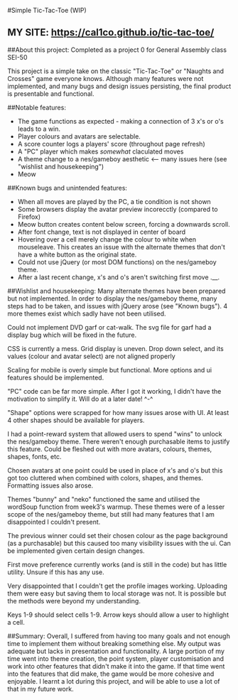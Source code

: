 #Simple Tic-Tac-Toe (WIP)

## MY SITE: https://cal1co.github.io/tic-tac-toe/


##About this project:
Completed as a project 0 for General Assembly class SEI-50

This project is a simple take on the classic "Tic-Tac-Toe" or "Naughts and Crosses" game everyone knows. Although many features were not implemented, and many bugs and design issues persisting, the final product is presentable and functional. 

##Notable features:
- The game functions as expected - making a connection of 3 x's or o's leads to a win. 
- Player colours and avatars are selectable.
- A score counter logs a players' score (throughout page refresh)
- A "PC" player which makes *somewhat* claculated moves
- A theme change to a nes/gameboy aesthetic <-- many issues here (see "wishlist and housekeeping")
- Meow


##Known bugs and unintended features:
- When all moves are played by the PC, a tie condition is not shown
- Some browsers display the avatar preview incorecctly (compared to Firefox)
- Meow button creates content below screen, forcing a downwards scroll.
- After font change, text is not displayed in center of board
- Hovering over a cell merely change the colour to white when mouseleave. This creates an issue with the alternate themes that don't have a white button as the original state. 
- Could not use jQuery (or most DOM functions) on the nes/gameboy theme. 
- After a last recent change, x's and o's aren't switching first move .__. 

##Wishlist and housekeeping: 
Many alternate themes have been prepared but not implemented. In order to display the nes/gameboy theme, many steps had to be taken, and issues with jQuery arose (see "Known bugs"). 4 more themes exist which sadly have not been utilised. 

Could not implement DVD garf or cat-walk. The svg file for garf had a display bug which will be fixed in the future. 

CSS is currently a mess. Grid display is uneven. Drop down select, and its values (colour and avatar select) are not aligned properly

Scaling for mobile is overly simple but functional. More options and ui features should be implemented. 

"PC" code can be far more simple. After I got it working, I didn't have the motivation to simplify it. Will do at a later date! ^-^

"Shape" options were scrapped for how many issues arose with UI. At least 4 other shapes should be available for players. 

I had a point-reward system that allowed users to spend "wins" to unlock the nes/gameboy theme. There weren't enough purchasable items to justify this feature. Could be fleshed out with more avatars, colours, themes, shapes, fonts, etc. 

Chosen avatars at one point could be used in place of x's and o's but this got too cluttered when combined with colors, shapes, and themes. Formatting issues also arose. 

Themes "bunny" and "neko" functioned the same and utilised the wordSoup function from week3's warmup. These themes were of a lesser scope of the nes/gameboy theme, but still had many features that I am disappointed I couldn't present. 

The previous winner could set their chosen colour as the page background (as a purchasable) but this caused too many visibility issues with the ui. Can be implemented given certain design changes.

First move preference currently works (and is still in the code) but has little utility. Unsure if this has any use. 

Very disappointed that I couldn't get the profile images working. Uploading them were easy but saving them to local storage was not. It is possible but the methods were beyond my understanding. 

Keys 1-9 should select cells 1-9. Arrow keys should allow a user to highlight a cell.

##Summary:
Overall, I suffered from having too many goals and not enough time to implement them without breaking something else. My output was adequate but lacks in presentation and functionality. A large portion of my time went into theme creation, the point system, player customisation and work into other features that didn't make it into the game. If that time went into the features that did make, the game would be more cohesive and enjoyable. I learnt a lot during this project, and will be able to use a lot of that in my future work.
